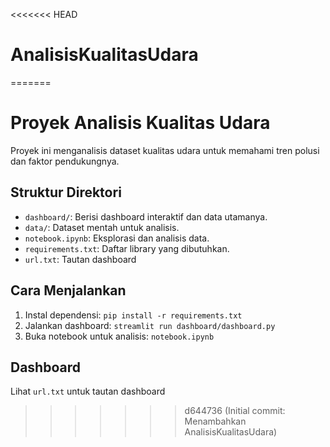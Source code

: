 <<<<<<< HEAD
# AnalisisKualitasUdara
=======
# Proyek Analisis Kualitas Udara
Proyek ini menganalisis dataset kualitas udara untuk memahami tren polusi dan faktor pendukungnya.

## Struktur Direktori
- `dashboard/`: Berisi dashboard interaktif dan data utamanya.
- `data/`: Dataset mentah untuk analisis.
- `notebook.ipynb`: Eksplorasi dan analisis data.
- `requirements.txt`: Daftar library yang dibutuhkan.
- `url.txt`: Tautan dashboard

## Cara Menjalankan
1. Instal dependensi: `pip install -r requirements.txt`
2. Jalankan dashboard: `streamlit run dashboard/dashboard.py`
3. Buka notebook untuk analisis: `notebook.ipynb`


## Dashboard
Lihat `url.txt` untuk tautan dashboard
>>>>>>> d644736 (Initial commit: Menambahkan AnalisisKualitasUdara)
